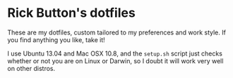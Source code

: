Rick Button's dotfiles
=====================

These are my dotfiles, custom tailored to my preferences and work style.
If you find anything you like, take it! 

I use Ubuntu 13.04 and Mac OSX 10.8, and the `setup.sh` script just checks
whether or not you are on Linux or Darwin, so I doubt it will work very well
on other distros.
